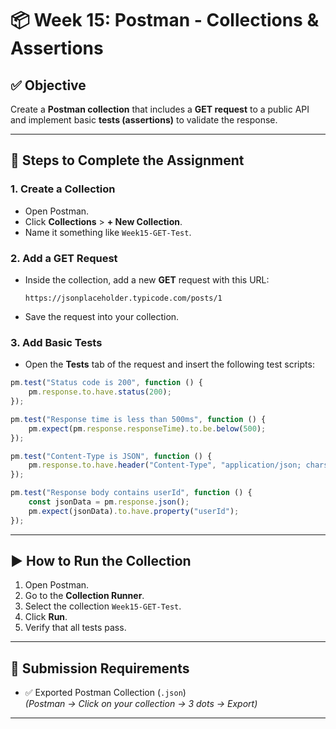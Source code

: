 
# 📦 Week 15: Postman - Collections & Assertions

## ✅ Objective

Create a **Postman collection** that includes a **GET request** to a public API and implement basic **tests (assertions)** to validate the response.

---

## 📌 Steps to Complete the Assignment

### 1. Create a Collection
- Open Postman.
- Click **Collections** > **+ New Collection**.
- Name it something like `Week15-GET-Test`.

### 2. Add a GET Request
- Inside the collection, add a new **GET** request with this URL:
  ```
  https://jsonplaceholder.typicode.com/posts/1
  ```
- Save the request into your collection.

### 3. Add Basic Tests
- Open the **Tests** tab of the request and insert the following test scripts:

```javascript
pm.test("Status code is 200", function () {
    pm.response.to.have.status(200);
});

pm.test("Response time is less than 500ms", function () {
    pm.expect(pm.response.responseTime).to.be.below(500);
});

pm.test("Content-Type is JSON", function () {
    pm.response.to.have.header("Content-Type", "application/json; charset=utf-8");
});

pm.test("Response body contains userId", function () {
    const jsonData = pm.response.json();
    pm.expect(jsonData).to.have.property("userId");
});
```

---

## ▶️ How to Run the Collection

1. Open Postman.
2. Go to the **Collection Runner**.
3. Select the collection `Week15-GET-Test`.
4. Click **Run**.
5. Verify that all tests pass.

---

## 📁 Submission Requirements

- ✅ Exported Postman Collection (`.json`)  
  *(Postman → Click on your collection → 3 dots → Export)*


---

